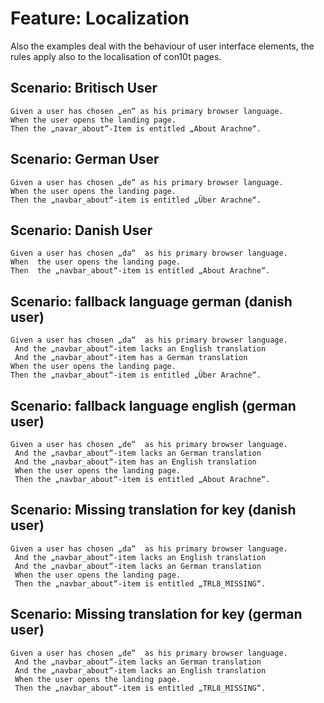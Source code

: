 # Feature: Localization

Also the examples deal with the behaviour of user interface elements, the rules apply also to
the localisation of con10t pages.

## Scenario: Britisch User

```gherkin
Given a user has chosen „en“ as his primary browser language.
When the user opens the landing page.
Then the „navar_about“-Item is entitled „About Arachne“.
```

## Scenario: German User

```gherkin
Given a user has chosen „de“ as his primary browser language.
When the user opens the landing page.
Then the „navbar_about“-item is entitled „Über Arachne“.
```

## Scenario: Danish User

```gherkin
Given a user has chosen „da“  as his primary browser language.
When  the user opens the landing page.
Then  the „navbar_about“-item is entitled „About Arachne“.
```

## Scenario: fallback language german (danish user)

```gherkin
Given a user has chosen „da“  as his primary browser language.
 And the „navbar_about“-item lacks an English translation
 And the „navbar_about“-item has a German translation
When the user opens the landing page.
Then the „navbar_about“-item is entitled „Über Arachne“.
```

## Scenario: fallback language english (german user)

```gherkin
Given a user has chosen „de“  as his primary browser language.
 And the „navbar_about“-item lacks an German translation
 And the „navbar_about“-item has an English translation
 When the user opens the landing page.
 Then the „navbar_about“-item is entitled „About Arachne“.
```

## Scenario: Missing translation for key (danish user)

```gherkin
Given a user has chosen „da“  as his primary browser language.
 And the „navbar_about“-item lacks an English translation
 And the „navbar_about“-item lacks an German translation
 When the user opens the landing page.
 Then the „navbar_about“-item is entitled „TRL8_MISSING“.
```

## Scenario: Missing translation for key (german user)

```gherkin
Given a user has chosen „de“  as his primary browser language.
 And the „navbar_about“-item lacks an German translation
 And the „navbar_about“-item lacks an English translation
 When the user opens the landing page.
 Then the „navbar_about“-item is entitled „TRL8_MISSING“.
```




